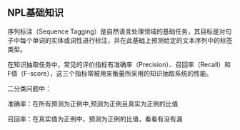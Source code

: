 ## NPL基础知识



序列标注（Sequence Tagging）是自然语言处理领域的基础任务，其目标是对句子中每个单词的实体或词性进行标注，并在此基础上预测给定的文本序列中的标签类型。

在知识抽取任务中，常见的评价指标有准确率（Precision）、召回率（Recall）和F值（F-score），这三个指标常被用来衡量所采用的知识抽取系统的性能。



二分类问题中：

准确率：在所有预测为正例中,预测为正例且真实为正例的比值

召回率：在真实值为正例中，预测为正例的比值，看看有没有漏